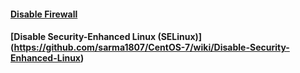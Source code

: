 
#### [Disable Firewall](https://github.com/sarma1807/CentOS-7/wiki/Disable-Firewall) <br>

#### [Disable Security-Enhanced Linux (SELinux)] (https://github.com/sarma1807/CentOS-7/wiki/Disable-Security-Enhanced-Linux) <br>
